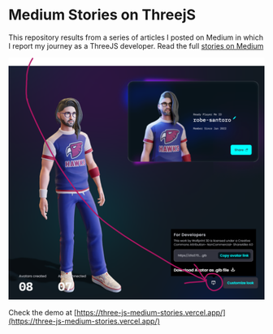 # Medium Stories on ThreejS

This repository results from a series of articles I posted on Medium in which I report my journey as a ThreeJS developer. Read the full [stories on Medium](https://robesantoro.medium.com/)

![alt text](./SocialImage.jpg)

Check the demo at [https://three-js-medium-stories.vercel.app/](https://three-js-medium-stories.vercel.app/)









